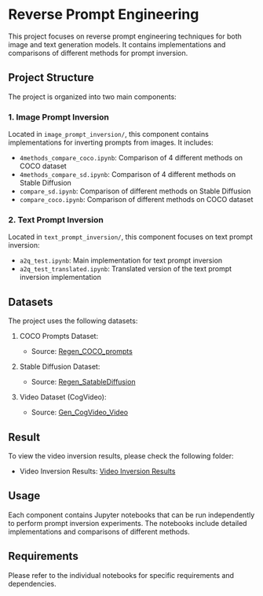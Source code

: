 # Reverse Prompt Engineering

This project focuses on reverse prompt engineering techniques for both image and text generation models. It contains implementations and comparisons of different methods for prompt inversion.

## Project Structure

The project is organized into two main components:

### 1. Image Prompt Inversion
Located in `image_prompt_inversion/`, this component contains implementations for inverting prompts from images. It includes:

- `4methods_compare_coco.ipynb`: Comparison of 4 different methods on COCO dataset
- `4methods_compare_sd.ipynb`: Comparison of 4 different methods on Stable Diffusion
- `compare_sd.ipynb`: Comparison of different methods on Stable Diffusion
- `compare_coco.ipynb`: Comparison of different methods on COCO dataset

### 2. Text Prompt Inversion
Located in `text_prompt_inversion/`, this component focuses on text prompt inversion:

- `a2q_test.ipynb`: Main implementation for text prompt inversion
- `a2q_test_translated.ipynb`: Translated version of the text prompt inversion implementation

## Datasets

The project uses the following datasets:

1. COCO Prompts Dataset:
   - Source: [Regen_COCO_prompts](https://huggingface.co/datasets/cyprivlab/Regen_COCO_prompts)

2. Stable Diffusion Dataset:
   - Source: [Regen_SatableDiffusion](https://huggingface.co/datasets/cyprivlab/Regen_SatableDiffusion)

3. Video Dataset (CogVideo):
   - Source: [Gen_CogVideo_Video](https://huggingface.co/datasets/WenhaoWang/VidProM/resolve/main/example/cog_videos_example.tar)

## Result
   To view the video inversion results, please check the following folder:
   - Video Inversion Results: [Video Inversion Results](video_prompt_inversion/Examples)


## Usage

Each component contains Jupyter notebooks that can be run independently to perform prompt inversion experiments. The notebooks include detailed implementations and comparisons of different methods.

## Requirements

Please refer to the individual notebooks for specific requirements and dependencies.
